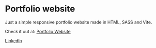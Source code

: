 # Portfolio website

Just a simple responsive portfolio website made in HTML, SASS and Vite.

Check it out at: [Portfolio Website](https://guillermo-ramirez-jimenez.github.io/Portfolio-Website/)

[LinkedIn](https://www.linkedin.com/in/guillermo-ram%C3%ADrez-jim%C3%A9nez/)